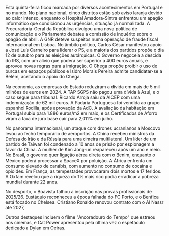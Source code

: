 Esta quinta-feira ficou marcada por diversos acontecimentos em Portugal e no mundo. No plano nacional, cinco distritos estão sob aviso laranja devido ao calor intenso, enquanto o Hospital Amadora-Sintra enfrentou um apagão informático que condicionou as urgências, situação já normalizada. A Procuradoria-Geral da República divulgou uma nova política de comunicação e o Parlamento debateu a comissão de inquérito sobre o apagão de abril. A GNR deteve suspeitos numa operação de fraude fiscal internacional em Lisboa. No âmbito político, Carlos César manifestou apoio a José Luís Carneiro para liderar o PS, e a maioria dos partidos propõe o dia 12 de outubro para as eleições autárquicas. O Governo negoceia a descida do IRS, com um alívio que poderá ser superior a 400 euros anuais, e aprovou novas regras para a imigração. O Chega propõe proibir o uso de burcas em espaços públicos e Isidro Morais Pereira admite candidatar-se a Belém, aceitando o apoio do Chega.

Na economia, as empresas do Estado reduziram a dívida em mais de 5 mil milhões de euros em 2024. A TAP SGPS não pagou uma dívida à Azul, e o caso segue para tribunal. Ricardo Arroja saiu da AICEP com uma indemnização de 62 mil euros. A Padaria Portuguesa foi vendida ao grupo espanhol Rodilla, após aprovação da AdC. A avaliação da habitação em Portugal subiu para 1.886 euros/m2 em maio, e os Certificados de Aforro viram a taxa de juro base cair para 2,011% em julho.

No panorama internacional, um ataque com drones ucranianos a Moscovo levou ao fecho temporário de aeroportos. A China recebeu ministros da Defesa do Irão e da Rússia para uma cimeira multilateral. Um líder de um partido de Taiwan foi condenado a 10 anos de prisão por espionagem a favor da China. A mulher de Kim Jong-un reapareceu após um ano e meio. No Brasil, o governo quer ligação aérea direta com o Benim, enquanto o México poderá processar a SpaceX por poluição. A África enfrenta um consumo elevado de canábis, com aumento no consumo de cocaína e opioides. Em França, as tempestades provocaram dois mortos e 17 feridos. A Oxfam revelou que a riqueza do 1% mais rico podia erradicar a pobreza mundial durante 22 anos.

No desporto, o Boavista falhou a inscrição nas provas profissionais de 2025/26. Eustáquio reconheceu a época falhada do FC Porto, e o Benfica está focado no Chelsea. Cristiano Ronaldo renovou contrato com o Al Nassr até 2027,

Outros destaques incluem o filme "Ancoradouro do Tempo" que estreou nos cinemas, e Cat Power apresentou pela última vez o espetáculo dedicado a Dylan em Oeiras.